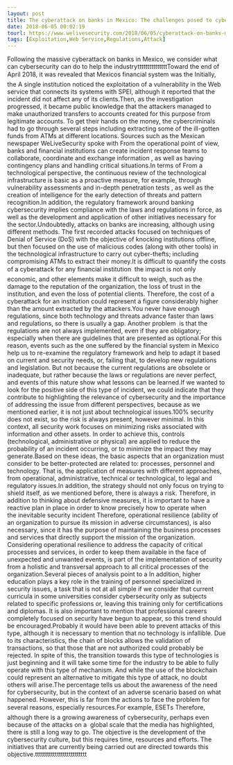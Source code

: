 ```yaml
---
layout: post
title: The cyberattack on banks in Mexico: The challenges posed to cybersecurity
date: 2018-06-05 00:02:19
tourl: https://www.welivesecurity.com/2018/06/05/cyberattack-on-banks-mexico-cybersecurity/
tags: [Exploitation,Web Service,Regulations,Attack]
---
```

Following the massive cyberattack on banks in Mexico, we consider what can cybersecurity can do to help the industrytttttttttttttttToward the end of April 2018, it was revealed that Mexicos financial system was the Initially, the A single institution noticed the exploitation of a vulnerability in the Web service that connects its systems with SPEI, although it reported that the incident did not affect any of its clients.Then, as the investigation progressed, it became public knowledge that the attackers managed to make unauthorized transfers to accounts created for this purpose from legitimate accounts. To get their hands on the money, the cybercriminals had to go through several steps including extracting some of the ill-gotten funds from ATMs at different locations. Sources such as the Mexican newspaper WeLiveSecurity spoke with From the operational point of view, banks and financial institutions can create incident response teams to collaborate, coordinate and exchange information , as well as having contingency plans and handling critical situations.In terms of From a technological perspective, the continuous review of the technological infrastructure is basic as a proactive measure, for example, through vulnerability assessments and in-depth penetration tests , as well as the creation of intelligence for the early detection of threats and pattern recognition.In addition, the regulatory framework around banking cybersecurity implies compliance with the laws and regulations in force, as well as the development and application of other initiatives necessary for the sector.Undoubtedly, attacks on banks are increasing, although using different methods. The first recorded attacks focused on techniques of Denial of Service (DoS) with the objective of knocking institutions offline, but then focused on the use of malicious codes (along with other tools) in the technological infrastructure to carry out cyber-thefts; including compromising ATMs to extract their money.It is difficult to quantify the costs of a cyberattack for any financial institution  the impact is not only economic, and other elements make it difficult to weigh, such as the damage to the reputation of the organization, the loss of trust in the institution, and even the loss of potential clients. Therefore, the cost of a cyberattack for an institution could represent a figure considerably higher than the amount extracted by the attackers.You never have enough regulations, since both technology and threats advance faster than laws and regulations, so there is usually a gap. Another problem  is that the regulations are not always implemented, even if they are obligatory; especially when there are guidelines that are presented as optional.For this reason, events such as the one suffered by the financial system in Mexico help us to re-examine the regulatory framework and help to adapt it based on current and security needs, or, failing that, to develop new regulations and legislation. But not because the current regulations are obsolete or inadequate, but rather because the laws or regulations are never perfect, and events of this nature show what lessons can be learned.If we wanted to look for the positive side of this type of incident, we could indicate that they contribute to highlighting the relevance of cybersecurity and the importance of addressing the issue from different perspectives, because as we mentioned earlier, it is not just about technological issues.100% security does not exist, so the risk is always present, however minimal. In this context, all security work focuses on minimizing risks associated with information and other assets. In order to achieve this, controls (technological, administrative or physical) are applied to reduce the probability of an incident occurring, or to minimize the impact they may generate.Based on these ideas, the basic aspects that an organization must consider to be better-protected are related to: processes, personnel and technology. That is, the application of measures with different approaches, from operational, administrative, technical or technological, to legal and regulatory issues.In addition, the strategy should not only focus on trying to shield itself, as we mentioned before, there is always a risk. Therefore, in addition to thinking about defensive measures, it is important to have a reactive plan in place in order to know precisely how to operate when the inevitable security incident Therefore, operational resilience (ability of an organization to pursue its mission in adverse circumstances), is also necessary, since it has the purpose of maintaining the business processes and services that directly support the mission of the organization. Considering operational resilience to address the capacity of critical processes and services, in order to keep them available in the face of unexpected and unwanted events, is part of the implementation of security from a holistic and transversal approach to all critical processes of the organization.Several pieces of analysis point to a In addition, higher education plays a key role in the training of personnel specialized in security issues, a task that is not at all simple if we consider that current curricula in some universities consider cybersecurity only as subjects related to specific professions or, leaving this training only for certifications and diplomas. It is also important to mention that professional careers completely focused on security have begun to appear, so this trend should be encouraged.Probably it would have been able to prevent attacks of this type, although it is necessary to mention that no technology is infallible. Due to its characteristics, the chain of blocks allows the validation of transactions, so that those that are not authorized could probably be rejected. In spite of this, the transition towards this type of technologies is just beginning and it will take some time for the industry to be able to fully operate with this type of mechanism. And while the use of the blockchain could represent an alternative to mitigate this type of attack, no doubt others will arise.The percentage tells us about the awareness of the need for cybersecurity, but in the context of an adverse scenario based on what happened. However, this is far from the actions to face the problem for several reasons, especially resources.For example, ESETs Therefore, although there is a growing awareness of cybersecurity, perhaps even because of the attacks on a  global scale that the media has highlighted, there is still a long way to go. The objective is the development of the cybersecurity culture, but this requires time, resources and efforts. The initiatives that are currently being carried out are directed towards this objective.tttttttttttttttttttttttttt